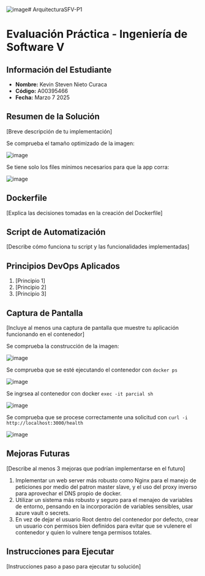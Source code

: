 ![image](https://github.com/user-attachments/assets/a8f6d072-e1ac-4c7a-be45-296aad5acc85)# ArquitecturaSFV-P1

# Evaluación Práctica - Ingeniería de Software V

## Información del Estudiante
- **Nombre:** Kevin Steven Nieto Curaca
- **Código:** A00395466
- **Fecha:** Marzo 7 2025

## Resumen de la Solución
[Breve descripción de tu implementación]


Se comprueba el tamaño optimizado de la imagen:

![image](https://github.com/user-attachments/assets/b5c4f9e1-b687-422e-9c68-8b3bd8032b00)

Se tiene solo los files minimos necesarios para que la app corra: 

![image](https://github.com/user-attachments/assets/cc0a617f-3a2f-4a8c-bf69-53a52cb51113)

## Dockerfile
[Explica las decisiones tomadas en la creación del Dockerfile]

## Script de Automatización
[Describe cómo funciona tu script y las funcionalidades implementadas]

## Principios DevOps Aplicados
1. [Principio 1]
2. [Principio 2]
3. [Principio 3]

## Captura de Pantalla
[Incluye al menos una captura de pantalla que muestre tu aplicación funcionando en el contenedor]

Se comprueba la construcción de la imagen: 

![image](https://github.com/user-attachments/assets/f5148129-518c-459d-855c-cbc68118def7)

Se comprueba que se esté ejecutando el contenedor con `docker ps`

![image](https://github.com/user-attachments/assets/434da5a9-2deb-45e7-94bb-0fb6e489ba9d)

Se ingrsea al contenedor con docker `exec -it parcial sh`

![image](https://github.com/user-attachments/assets/b1d3e271-b06f-43fb-9ac1-44e5e8af8fde)

Se comprueba que se procese correctamente una solicitud con `curl -i http://localhost:3000/health`

![image](https://github.com/user-attachments/assets/e97401ab-c2dd-4d37-b4c6-5788e96080ea)


## Mejoras Futuras
[Describe al menos 3 mejoras que podrían implementarse en el futuro]

1. Implementar un web server más robusto como Nginx para el manejo de peticiones por medio del patron master slave,  y el uso del proxy inverso para aprovechar el DNS propio de docker.
2. Utilizar un sistema más robusto y seguro para el menajeo de variables de entorno, pensando en la incorporación de variables sensibles, usar azure vault o secrets.
3. En vez de dejar el usuario Root dentro del contenedor por defecto,  crear un usuario con permisos bien definidos para evitar que se vulenere el contenedor y quien lo vulnere tenga permisos totales.

## Instrucciones para Ejecutar

[Instrucciones paso a paso para ejecutar tu solución]
